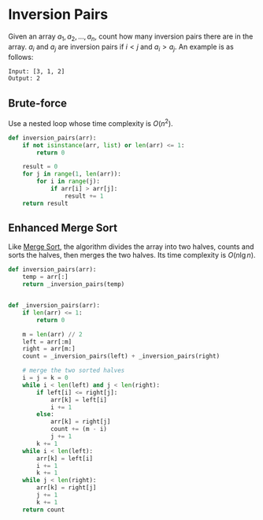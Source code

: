# Inversion Pairs

Given an array $a_1, a_2, ..., a_n$, count how many inversion pairs there are in the array. $a_i$ and $a_j$ are inversion pairs if $i<j$ and $a_i>a_j$. An example is as follows:

```txt
Input: [3, 1, 2]
Output: 2
```

## Brute-force

Use a nested loop whose time complexity is $O(n^2)$.

```python
def inversion_pairs(arr):
    if not isinstance(arr, list) or len(arr) <= 1:
        return 0

    result = 0
    for j in range(1, len(arr)):
        for i in range(j):
            if arr[i] > arr[j]:
                result += 1
    return result
```

## Enhanced Merge Sort

Like [Merge Sort](../algo/sort/merge-sort.md), the algorithm divides the array into two halves, counts and sorts the halves, then merges the two halves. Its time complexity is $O(n\lg{n})$.

```python
def inversion_pairs(arr):
    temp = arr[:]
    return _inversion_pairs(temp)


def _inversion_pairs(arr):
    if len(arr) <= 1:
        return 0

    m = len(arr) // 2
    left = arr[:m]
    right = arr[m:]
    count = _inversion_pairs(left) + _inversion_pairs(right)

    # merge the two sorted halves
    i = j = k = 0
    while i < len(left) and j < len(right):
        if left[i] <= right[j]:
            arr[k] = left[i]
            i += 1
        else:
            arr[k] = right[j]
            count += (m - i)
            j += 1
        k += 1
    while i < len(left):
        arr[k] = left[i]
        i += 1
        k += 1
    while j < len(right):
        arr[k] = right[j]
        j += 1
        k += 1
    return count
```
